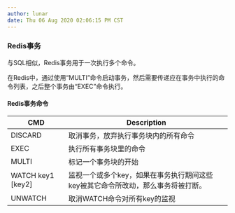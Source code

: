 ```yaml
---
author: lunar
date: Thu 06 Aug 2020 02:06:15 PM CST
---
```


### **Redis事务**

与SQL相似，Redis事务用于一次执行多个命令。

在Redis中，通过使用“MULTI”命令启动事务，然后需要传递应在事务中执行的命令列表，之后整个事务由“EXEC”命令执行。

#### Redis事务命令

| CMD               | Description                                                  |
| ----------------- | ------------------------------------------------------------ |
| DISCARD           | 取消事务，放弃执行事务块内的所有命令                         |
| EXEC              | 执行所有事务块里的命令                                       |
| MULTI             | 标记一个事务块的开始                                         |
| WATCH key1 [key2] | 监视一个或多个key，如果在事务执行期间这些key被其它命令所改动，那么事务将被打断。 |
| UNWATCH           | 取消WATCH命令对所有key的监视                                 |

